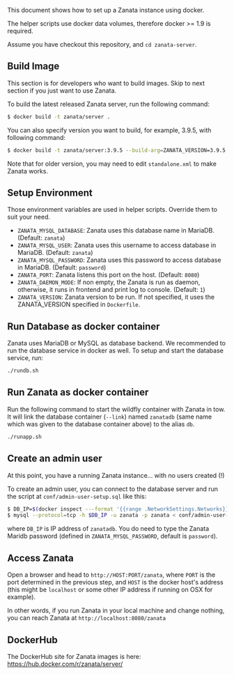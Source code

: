 This document shows how to set up a Zanata instance using docker.

The helper scripts use docker data volumes, therefore docker &gt;= 1.9
is required.

Assume you have checkout this repository, and `cd zanata-server`.

## Build Image
This section is for developers who want to build images.
Skip to next section if you just want to use Zanata.

To build the latest released Zanata server, run the following command:
```sh
$ docker build -t zanata/server . 
```

You can also specify version you want to build, for example, 3.9.5, with following command:
```sh
$ docker build -t zanata/server:3.9.5 --build-arg=ZANATA_VERSION=3.9.5 . 
```

Note that for older version, you may need to edit `standalone.xml` to make Zanata works.

## Setup Environment
Those environment variables are used in helper scripts.
Override them to suit your need.

* `ZANATA_MYSQL_DATABASE`: Zanata uses this database name in MariaDB. (Default: `zanata`)
* `ZANATA_MYSQL_USER`: Zanata uses this username to access database in MariaDB. (Default: `zanata`)
* `ZANATA_MYSQL_PASSWORD`: Zanata uses this password to access database in MariaDB. (Default: `password`)
* `ZANATA_PORT`: Zanata listens this port on the host. (Default: `8080`)
* `ZANATA_DAEMON_MODE`: If non empty, the Zanata is run as daemon, otherwise, it runs in frontend and print log to console. (Default: `1`)
* `ZANATA_VERSION`: Zanata version to be run. If not specified, it uses the ZANATA_VERSION specified in `Dockerfile`.

## Run Database as docker container

Zanata uses MariaDB or MySQL as database backend. 
We recommended to run the database service in docker as well.
To setup and start the database service, run:
```sh
./rundb.sh
```

## Run Zanata as docker container
Run the following command to start the wildfly container with Zanata in tow. It will link the database container (`--link`) named `zanatadb` (same name which was given to the database container above) to the alias `db`.
```sh
./runapp.sh
```

## Create an admin user

At this point, you have a running Zanata instance... with no users created (!)

To create an admin user, you can connect to the database server and run the script at `conf/admin-user-setup.sql` like this:

```sh
$ DB_IP=$(docker inspect ---format '{{range .NetworkSettings.Networks}}{{.IPAddress}}{{end}}' zanatadb)
$ mysql --protocol=tcp -h $DB_IP -u zanata -p zanata < conf/admin-user-setup.sql
```

where `DB_IP` is IP address of `zanatadb`. You do need to type the Zanata Maridb password
(defined in `ZANATA_MYSQL_PASSWORD`, default is `password`).

## Access Zanata
Open a browser and head to `http://HOST:PORT/zanata`, where `PORT` is the port determined in the previous step, and `HOST` is the docker host's address (this might be `localhost` or some other IP address if running on OSX for example).

In other words, if you run Zanata in your local machine and change nothing,
you can reach Zanata at `http://localhost:8080/zanata`

## DockerHub

The DockerHub site for Zanata images is here:
https://hub.docker.com/r/zanata/server/
